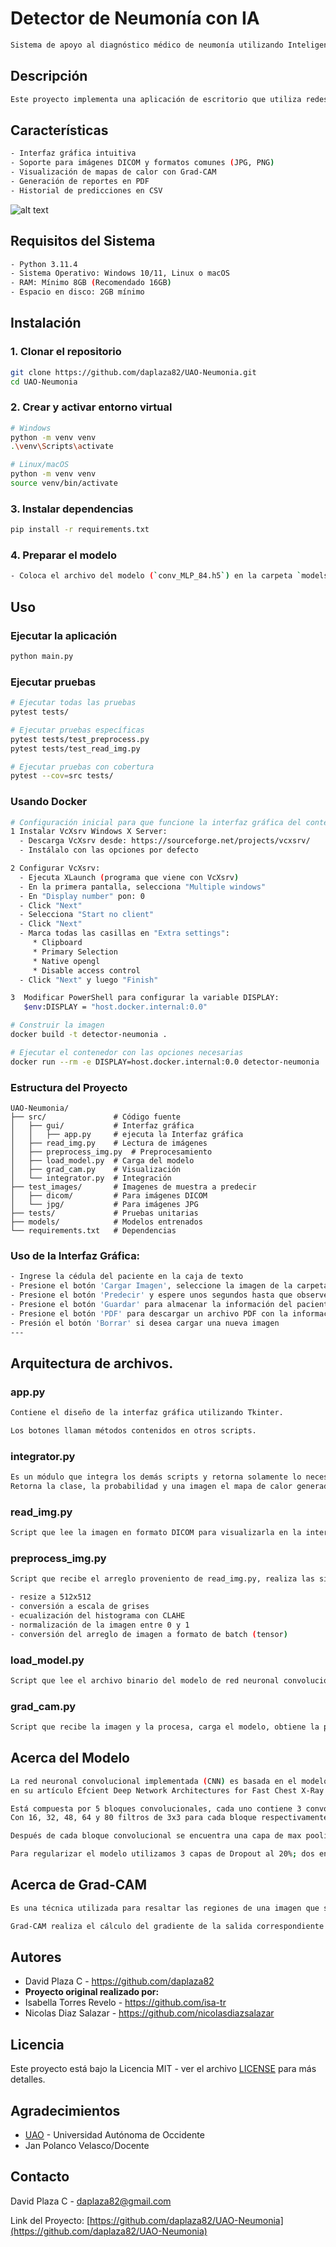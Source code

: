 # Detector de Neumonía con IA
```bash
Sistema de apoyo al diagnóstico médico de neumonía utilizando Inteligencia Artificial para el análisis de imágenes radiográficas.
```

## Descripción
```bash
Este proyecto implementa una aplicación de escritorio que utiliza redes neuronales convolucionales para detectar y clasificar casos de neumonía a partir de imágenes radiográficas. El sistema puede distinguir entre neumonía bacteriana, viral y casos normales, proporcionando además visualizaciones de las áreas de interés mediante mapas de calor (Grad-CAM).
```

## Características

```bash
- Interfaz gráfica intuitiva
- Soporte para imágenes DICOM y formatos comunes (JPG, PNG)
- Visualización de mapas de calor con Grad-CAM
- Generación de reportes en PDF
- Historial de predicciones en CSV
```

![alt text](Reporte0_.jpg)


## Requisitos del Sistema
```bash
- Python 3.11.4
- Sistema Operativo: Windows 10/11, Linux o macOS
- RAM: Mínimo 8GB (Recomendado 16GB)
- Espacio en disco: 2GB mínimo
```

## Instalación

### 1. **Clonar el repositorio**
```bash
git clone https://github.com/daplaza82/UAO-Neumonia.git
cd UAO-Neumonia
```

### 2. **Crear y activar entorno virtual**
```bash
# Windows
python -m venv venv
.\venv\Scripts\activate

# Linux/macOS
python -m venv venv
source venv/bin/activate
```

### 3. **Instalar dependencias**
```bash
pip install -r requirements.txt
```

### 4. **Preparar el modelo**
```bash
- Coloca el archivo del modelo (`conv_MLP_84.h5`) en la carpeta `models/`
```

## Uso

### Ejecutar la aplicación

```bash
python main.py
```

### Ejecutar pruebas

```bash
# Ejecutar todas las pruebas
pytest tests/

# Ejecutar pruebas específicas
pytest tests/test_preprocess.py
pytest tests/test_read_img.py

# Ejecutar pruebas con cobertura
pytest --cov=src tests/
```

### Usando Docker

```bash
# Configuración inicial para que funcione la interfaz gráfica del contenedor en Windows
1 Instalar VcXsrv Windows X Server:
  - Descarga VcXsrv desde: https://sourceforge.net/projects/vcxsrv/
  - Instálalo con las opciones por defecto

2 Configurar VcXsrv:
  - Ejecuta XLaunch (programa que viene con VcXsrv)
  - En la primera pantalla, selecciona "Multiple windows"
  - En "Display number" pon: 0
  - Click "Next"
  - Selecciona "Start no client"
  - Click "Next"
  - Marca todas las casillas en "Extra settings":
     * Clipboard
     * Primary Selection
     * Native opengl
     * Disable access control
  - Click "Next" y luego "Finish"

3  Modificar PowerShell para configurar la variable DISPLAY:
   $env:DISPLAY = "host.docker.internal:0.0"

```

```bash
# Construir la imagen
docker build -t detector-neumonia .

# Ejecutar el contenedor con las opciones necesarias
docker run --rm -e DISPLAY=host.docker.internal:0.0 detector-neumonia
```

### Estructura del Proyecto
```
UAO-Neumonia/
├── src/               # Código fuente
│   ├── gui/           # Interfaz gráfica
│   │   ├── app.py     # ejecuta la Interfaz gráfica
│   ├── read_img.py    # Lectura de imágenes
│   ├── preprocess_img.py  # Preprocesamiento
│   ├── load_model.py  # Carga del modelo
│   ├── grad_cam.py    # Visualización
│   └── integrator.py  # Integración
├── test_images/       # Imagenes de muestra a predecir
│   ├── dicom/         # Para imágenes DICOM
│   └── jpg/           # Para imágenes JPG
├── tests/             # Pruebas unitarias
├── models/            # Modelos entrenados
└── requirements.txt   # Dependencias
```

### Uso de la Interfaz Gráfica:
```bash
- Ingrese la cédula del paciente en la caja de texto
- Presione el botón 'Cargar Imagen', seleccione la imagen de la carpeta incluida en el proyecto (`test_images`)
- Presione el botón 'Predecir' y espere unos segundos hasta que observe los resultados
- Presione el botón 'Guardar' para almacenar la información del paciente en un archivo excel con extensión .csv
- Presione el botón 'PDF' para descargar un archivo PDF con la información desplegada en la interfaz
- Presión el botón 'Borrar' si desea cargar una nueva imagen
---
```

## Arquitectura de archivos.

### app.py
```bash
Contiene el diseño de la interfaz gráfica utilizando Tkinter.

Los botones llaman métodos contenidos en otros scripts.
```

### integrator.py
```bash
Es un módulo que integra los demás scripts y retorna solamente lo necesario para ser visualizado en la interfaz gráfica.
Retorna la clase, la probabilidad y una imagen el mapa de calor generado por Grad-CAM.
```

### read_img.py
```bash
Script que lee la imagen en formato DICOM para visualizarla en la interfaz gráfica. Además, la convierte a arreglo para su preprocesamiento.
```

### preprocess_img.py
```bash
Script que recibe el arreglo proveniento de read_img.py, realiza las siguientes modificaciones:

- resize a 512x512
- conversión a escala de grises
- ecualización del histograma con CLAHE
- normalización de la imagen entre 0 y 1
- conversión del arreglo de imagen a formato de batch (tensor)
```

### load_model.py
```bash
Script que lee el archivo binario del modelo de red neuronal convolucional previamente entrenado llamado 'WilhemNet86.h5'.
```

### grad_cam.py
```bash
Script que recibe la imagen y la procesa, carga el modelo, obtiene la predicción y la capa convolucional de interés para obtener las características relevantes de la imagen.
```


## Acerca del Modelo
```bash
La red neuronal convolucional implementada (CNN) es basada en el modelo implementado por F. Pasa, V.Golkov, F. Pfeifer, D. Cremers & D. Pfeifer
en su artículo Efcient Deep Network Architectures for Fast Chest X-Ray Tuberculosis Screening and Visualization.

Está compuesta por 5 bloques convolucionales, cada uno contiene 3 convoluciones; dos secuenciales y una conexión 'skip' que evita el desvanecimiento del gradiente a medida que se avanza en profundidad.
Con 16, 32, 48, 64 y 80 filtros de 3x3 para cada bloque respectivamente.

Después de cada bloque convolucional se encuentra una capa de max pooling y después de la última una capa de Average Pooling seguida por tres capas fully-connected (Dense) de 1024, 1024 y 3 neuronas respectivamente.

Para regularizar el modelo utilizamos 3 capas de Dropout al 20%; dos en los bloques 4 y 5 conv y otra después de la 1ra capa Dense.
```

## Acerca de Grad-CAM
```bash
Es una técnica utilizada para resaltar las regiones de una imagen que son importantes para la clasificación. Un mapeo de activaciones de clase para una categoría en particular indica las regiones de imagen relevantes utilizadas por la CNN para identificar esa categoría.

Grad-CAM realiza el cálculo del gradiente de la salida correspondiente a la clase a visualizar con respecto a las neuronas de una cierta capa de la CNN. Esto permite tener información de la importancia de cada neurona en el proceso de decisión de esa clase en particular. Una vez obtenidos estos pesos, se realiza una combinación lineal entre el mapa de activaciones de la capa y los pesos, de esta manera, se captura la importancia del mapa de activaciones para la clase en particular y se ve reflejado en la imagen de entrada como un mapa de calor con intensidades más altas en aquellas regiones relevantes para la red con las que clasificó la imagen en cierta categoría.
```

## Autores

* David Plaza C - https://github.com/daplaza82
* **Proyecto original realizado por:**
* Isabella Torres Revelo - https://github.com/isa-tr
* Nicolas Diaz Salazar - https://github.com/nicolasdiazsalazar


## Licencia

Este proyecto está bajo la Licencia MIT - ver el archivo [LICENSE](LICENSE) para más detalles.


## Agradecimientos

* [UAO](https://www.uao.edu.co/) - Universidad Autónoma de Occidente
* Jan Polanco Velasco/Docente


## Contacto

David Plaza C -  daplaza82@gmail.com

Link del Proyecto: [https://github.com/daplaza82/UAO-Neumonia](https://github.com/daplaza82/UAO-Neumonia)
